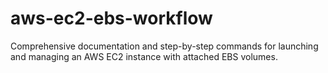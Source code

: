 # aws-ec2-ebs-workflow
Comprehensive documentation and step-by-step commands for launching and managing an AWS EC2 instance with attached EBS volumes.
